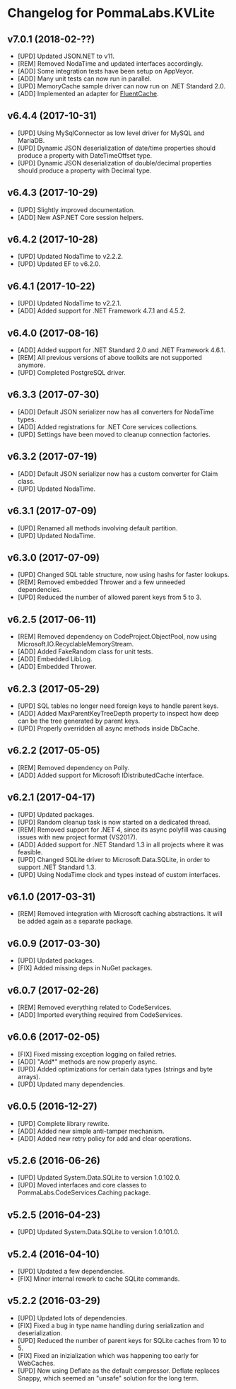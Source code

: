 # Changelog for PommaLabs.KVLite

## v7.0.1 (2018-02-??)

* [UPD] Updated JSON.NET to v11.
* [REM] Removed NodaTime and updated interfaces accordingly.
* [ADD] Some integration tests have been setup on AppVeyor.
* [ADD] Many unit tests can now run in parallel.
* [UPD] MemoryCache sample driver can now run on .NET Standard 2.0.
* [ADD] Implemented an adapter for [FluentCache](https://github.com/cordialgerm/FluentCache).

## v6.4.4 (2017-10-31)

* [UPD] Using MySqlConnector as low level driver for MySQL and MariaDB.
* [UPD] Dynamic JSON deserialization of date/time properties should produce a property with DateTimeOffset type.
* [UPD] Dynamic JSON deserialization of double/decimal properties should produce a property with Decimal type.

## v6.4.3 (2017-10-29)

* [UPD] Slightly improved documentation.
* [ADD] New ASP.NET Core session helpers.

## v6.4.2 (2017-10-28)

* [UPD] Updated NodaTime to v2.2.2.
* [UPD] Updated EF to v6.2.0.

## v6.4.1 (2017-10-22)

* [UPD] Updated NodaTime to v2.2.1.
* [ADD] Added support for .NET Framework 4.7.1 and 4.5.2.

## v6.4.0 (2017-08-16)

* [ADD] Added support for .NET Standard 2.0 and .NET Framework 4.6.1.
* [REM] All previous versions of above toolkits are not supported anymore.
* [UPD] Completed PostgreSQL driver.

## v6.3.3 (2017-07-30)

* [ADD] Default JSON serializer now has all converters for NodaTime types.
* [ADD] Added registrations for .NET Core services collections.
* [UPD] Settings have been moved to cleanup connection factories.

## v6.3.2 (2017-07-19)

* [ADD] Default JSON serializer now has a custom converter for Claim class.
* [UPD] Updated NodaTime.

## v6.3.1 (2017-07-09)

* [UPD] Renamed all methods involving default partition.
* [UPD] Updated NodaTime.

## v6.3.0 (2017-07-09)

* [UPD] Changed SQL table structure, now using hashs for faster lookups.
* [REM] Removed embedded Thrower and a few unneeded dependencies.
* [UPD] Reduced the number of allowed parent keys from 5 to 3.

## v6.2.5 (2017-06-11)

* [REM] Removed dependency on CodeProject.ObjectPool, now using Microsoft.IO.RecyclableMemoryStream.
* [ADD] Added FakeRandom class for unit tests.
* [ADD] Embedded LibLog.
* [ADD] Embedded Thrower.

## v6.2.3 (2017-05-29)

* [UPD] SQL tables no longer need foreign keys to handle parent keys.
* [ADD] Added MaxParentKeyTreeDepth property to inspect how deep can be the tree generated by parent keys.
* [UPD] Properly overridden all async methods inside DbCache.

## v6.2.2 (2017-05-05)

* [REM] Removed dependency on Polly.
* [ADD] Added support for Microsoft IDistributedCache interface.

## v6.2.1 (2017-04-17)

* [UPD] Updated packages.
* [UPD] Random cleanup task is now started on a dedicated thread.
* [REM] Removed support for .NET 4, since its async polyfill was causing issues with new project format (VS2017).
* [ADD] Added support for .NET Standard 1.3 in all projects where it was feasible.
* [UPD] Changed SQLite driver to Microsoft.Data.SQLite, in order to support .NET Standard 1.3.
* [UPD] Using NodaTime clock and types instead of custom interfaces.

## v6.1.0 (2017-03-31)

* [REM] Removed integration with Microsoft caching abstractions. It will be added again as a separate package.

## v6.0.9 (2017-03-30)

* [UPD] Updated packages.
* [FIX] Added missing deps in NuGet packages.

## v6.0.7 (2017-02-26)

* [REM] Removed everything related to CodeServices.
* [ADD] Imported everything required from CodeServices.

## v6.0.6 (2017-02-05)

* [FIX] Fixed missing exception logging on failed retries.
* [ADD] "Add*" methods are now properly async.
* [UPD] Added optimizations for certain data types (strings and byte arrays).
* [UPD] Updated many dependencies.

## v6.0.5 (2016-12-27)

* [UPD] Complete library rewrite.
* [ADD] Added new simple anti-tamper mechanism.
* [ADD] Added new retry policy for add and clear operations.

## v5.2.6 (2016-06-26)

* [UPD] Updated System.Data.SQLite to version 1.0.102.0.
* [UPD] Moved interfaces and core classes to PommaLabs.CodeServices.Caching package.

## v5.2.5 (2016-04-23)

* [UPD] Updated System.Data.SQLite to version 1.0.101.0.

## v5.2.4 (2016-04-10)

* [UPD] Updated a few dependencies.
* [FIX] Minor internal rework to cache SQLite commands.

## v5.2.2 (2016-03-29)

* [UPD] Updated lots of dependencies.
* [FIX] Fixed a bug in type name handling during serialization and deserialization.
* [UPD] Reduced the number of parent keys for SQLite caches from 10 to 5.
* [FIX] Fixed an inizialization which was happening too early for WebCaches.
* [UPD] Now using Deflate as the default compressor. Deflate replaces Snappy, which seemed an "unsafe" solution for the long term.
